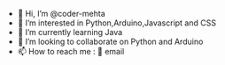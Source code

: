 - 👋 Hi, I’m @coder-mehta
- 👀 I’m interested in Python,Arduino,Javascript and CSS
- 🌱 I’m currently learning Java
- 💞️ I’m looking to collaborate on Python and Arduino
- 📫 How to reach me : 📧 email

<!---
coder-mehta/coder-mehta is a ✨ special ✨ repository because its `README.md` (this file) appears on your GitHub profile.
You can click the Preview link to take a look at your changes.
--->
